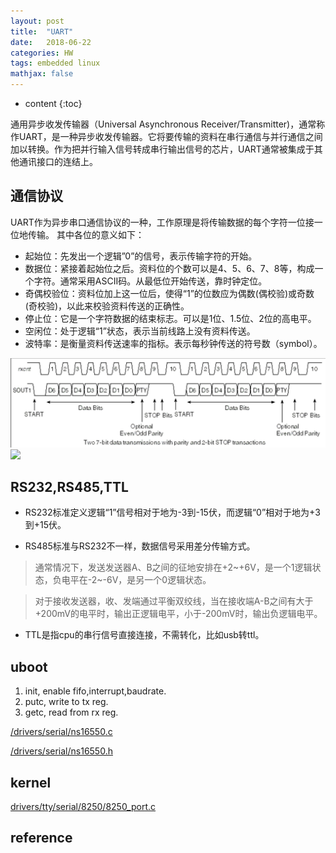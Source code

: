 ```yaml
---
layout: post
title:  "UART"
date:   2018-06-22
categories: HW
tags: embedded linux 
mathjax: false
---
```

* content
{:toc}


通用异步收发传输器（Universal Asynchronous Receiver/Transmitter)，通常称作UART，是一种异步收发传输器。它将要传输的资料在串行通信与并行通信之间加以转换。作为把并行输入信号转成串行输出信号的芯片，UART通常被集成于其他通讯接口的连结上。

## 通信协议

UART作为异步串口通信协议的一种，工作原理是将传输数据的每个字符一位接一位地传输。
其中各位的意义如下：
- 起始位：先发出一个逻辑”0”的信号，表示传输字符的开始。
- 数据位：紧接着起始位之后。资料位的个数可以是4、5、6、7、8等，构成一个字符。通常采用ASCII码。从最低位开始传送，靠时钟定位。
- 奇偶校验位：资料位加上这一位后，使得“1”的位数应为偶数(偶校验)或奇数(奇校验)，以此来校验资料传送的正确性。
- 停止位：它是一个字符数据的结束标志。可以是1位、1.5位、2位的高电平。 
- 空闲位：处于逻辑“1”状态，表示当前线路上没有资料传送。
- 波特率：是衡量资料传送速率的指标。表示每秒钟传送的符号数（symbol）。

![](../img/uarttranfer.png)
![]({{site.github.url}}/img/uarttranfer.png)

## RS232,RS485,TTL

- RS232标准定义逻辑“1”信号相对于地为-3到-15伏，而逻辑“0”相对于地为+3到+15伏。

- RS485标准与RS232不一样，数据信号采用差分传输方式。


> 通常情况下，发送发送器A、B之间的征地安排在+2~+6V，是一个1逻辑状态，负电平在-2~-6V，是另一个0逻辑状态。

> 对于接收发送器，收、发端通过平衡双绞线，当在接收端A-B之间有大于+200mV的电平时，输出正逻辑电平，小于-200mV时，输出负逻辑电平。



- TTL是指cpu的串行信号直接连接，不需转化，比如usb转ttl。

## uboot

1. init, enable fifo,interrupt,baudrate.
2. putc, write to tx reg.
3. getc, read from rx reg.

[/drivers/serial/ns16550.c][1]

[/drivers/serial/ns16550.h][2]

## kernel


[drivers/tty/serial/8250/8250_port.c](https://elixir.bootlin.com/linux/v4.14.50/source/drivers/tty/serial/8250/8250_port.c)

## reference
[1]: http://git.denx.de/?p=u-boot.git;a=blob;f=drivers/serial/ns16550.c;h=53550bfa8883317c4d82ca7e03a5fd75b9113727;hb=HEAD
[2]:http://git.denx.de/?p=u-boot.git;a=blob;f=include/ns16550.h;h=5fcbcd2e74e3a2965eda64905416f1f2b792d4bc;hb=HEAD

